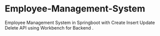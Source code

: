 # Employee-Management-System
Employee Management System in Springboot with Create Insert Update Delete API using Workbench for Backend .
